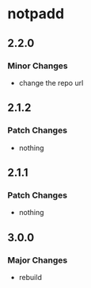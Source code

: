 # notpadd

## 2.2.0

### Minor Changes

- change the repo url

## 2.1.2

### Patch Changes

- nothing

## 2.1.1

### Patch Changes

- nothing

## 3.0.0

### Major Changes

- rebuild
